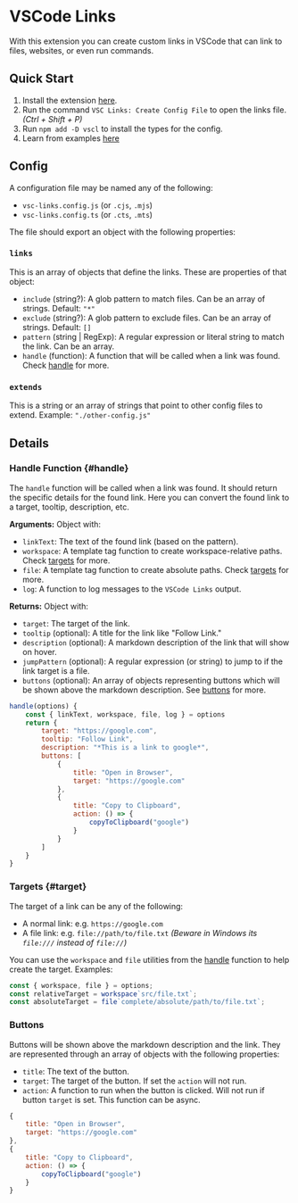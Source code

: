 # VSCode Links

With this extension you can create custom links in VSCode that can link to files, websites, or even run commands.

## Quick Start

1. Install the extension [here](https://marketplace.visualstudio.com/items?itemName=webry.vsc-links).
2. Run the command `VSC Links: Create Config File` to open the links file. _(Ctrl + Shift + P)_
3. Run `npm add -D vscl` to install the types for the config.
4. Learn from examples [here](/examples)

## Config

A configuration file may be named any of the following:

- `vsc-links.config.js` (or `.cjs`, `.mjs`)
- `vsc-links.config.ts` (or `.cts`, `.mts`)

The file should export an object with the following properties:

### `links`

This is an array of objects that define the links. These are properties of that object:

- `include` (string?): A glob pattern to match files. Can be an array of strings. Default: `"*"`
- `exclude` (string?): A glob pattern to exclude files. Can be an array of strings. Default: `[]`
- `pattern` (string | RegExp): A regular expression or literal string to match the link. Can be an array.
- `handle` (function): A function that will be called when a link was found. Check [handle](#handle) for more.

### `extends`

This is a string or an array of strings that point to other config files to extend. Example: `"./other-config.js"`

## Details

### Handle Function {#handle}

The `handle` function will be called when a link was found. It should return the specific details for the found link. Here you can convert the found link to a target, tooltip, description, etc.

**Arguments:** Object with:

- `linkText`: The text of the found link (based on the pattern).
- `workspace`: A template tag function to create workspace-relative paths. Check [targets](#target) for more.
- `file`: A template tag function to create absolute paths. Check [targets](#target) for more.
- `log`: A function to log messages to the `VSCode Links` output.

**Returns:** Object with:

- `target`: The target of the link.
- `tooltip` (optional): A title for the link like "Follow Link."
- `description` (optional): A markdown description of the link that will show on hover.
- `jumpPattern` (optional): A regular expression (or string) to jump to if the link target is a file.
- `buttons` (optional): An array of objects representing buttons which will be shown above the markdown description. See [buttons](#buttons) for more.

```js
handle(options) {
    const { linkText, workspace, file, log } = options
    return {
        target: "https://google.com",
        tooltip: "Follow Link",
        description: "*This is a link to google*",
        buttons: [
            {
                title: "Open in Browser",
                target: "https://google.com"
            },
            {
                title: "Copy to Clipboard",
                action: () => {
                    copyToClipboard("google")
                }
            }
        ]
    }
}
```

### Targets {#target}

The target of a link can be any of the following:

- A normal link: e.g. `https://google.com`
- A file link: e.g. `file://path/to/file.txt` _(Beware in Windows its `file:///` instead of `file://`)_

You can use the `workspace` and `file` utilities from the [handle](#handle) function to help create the target. Examples:

```js
const { workspace, file } = options;
const relativeTarget = workspace`src/file.txt`;
const absoluteTarget = file`complete/absolute/path/to/file.txt`;
```

### Buttons

Buttons will be shown above the markdown description and the link. They are represented through an array of objects with the following properties:

- `title`: The text of the button.
- `target`: The target of the button. If set the `action` will not run.
- `action`: A function to run when the button is clicked. Will not run if button `target` is set. This function can be async.

```js
{
    title: "Open in Browser",
    target: "https://google.com"
},
{
    title: "Copy to Clipboard",
    action: () => {
        copyToClipboard("google")
    }
}
```
